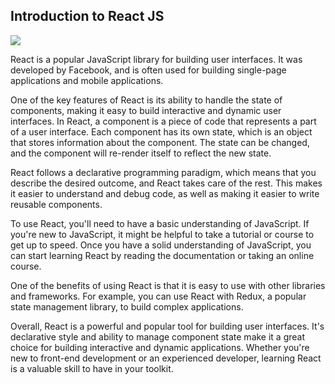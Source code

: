 ## Introduction to React JS

![](/assets/post-images/react.jpeg)

React is a popular JavaScript library for building user interfaces. It was developed by Facebook, and is often used for building single-page applications and mobile applications.

One of the key features of React is its ability to handle the state of components, making it easy to build interactive and dynamic user interfaces. In React, a component is a piece of code that represents a part of a user interface. Each component has its own state, which is an object that stores information about the component. The state can be changed, and the component will re-render itself to reflect the new state.

React follows a declarative programming paradigm, which means that you describe the desired outcome, and React takes care of the rest. This makes it easier to understand and debug code, as well as making it easier to write reusable components.

To use React, you'll need to have a basic understanding of JavaScript. If you're new to JavaScript, it might be helpful to take a tutorial or course to get up to speed. Once you have a solid understanding of JavaScript, you can start learning React by reading the documentation or taking an online course.

One of the benefits of using React is that it is easy to use with other libraries and frameworks. For example, you can use React with Redux, a popular state management library, to build complex applications.

Overall, React is a powerful and popular tool for building user interfaces. It's declarative style and ability to manage component state make it a great choice for building interactive and dynamic applications. Whether you're new to front-end development or an experienced developer, learning React is a valuable skill to have in your toolkit.
